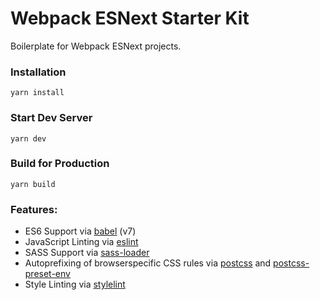 # Webpack ESNext Starter Kit

Boilerplate for Webpack ESNext projects.

### Installation

`yarn install`<br>

### Start Dev Server

`yarn dev`<br>

### Build for Production

`yarn build`<br>

### Features:

- ES6 Support via [babel](https://babeljs.io/) (v7)
- JavaScript Linting via [eslint](https://eslint.org/)
- SASS Support via [sass-loader](https://github.com/jtangelder/sass-loader)
- Autoprefixing of browserspecific CSS rules via [postcss](https://postcss.org/) and [postcss-preset-env](https://github.com/csstools/postcss-preset-env)
- Style Linting via [stylelint](https://stylelint.io/)
